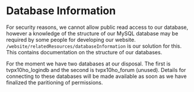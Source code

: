# Database Information

For security reasons, we cannot allow public read access to our database, however a knowledge of the structure of our MySQL database may be required by some people for developing our website. `/website/relatedResources/databaseInformation` is our solution for this. This contains documentation on the structure of our databases.

For the moment we have two databases at our disposal. The first is tvpx10ho\_logindb and the second is tvpx10ho\_forum (unused). Details for connecting to these databases will be made available as soon as we have finalized the paritioning of permissions.